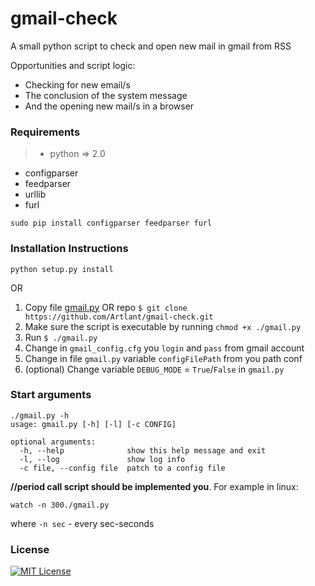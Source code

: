 # gmail-check
A small python script to check and open new mail in gmail from RSS

Opportunities and script logic:
- Checking for new email/s
- The conclusion of the system message
- And the opening new mail/s in a browser

### Requirements
> - python => 2.0
  - configparser
  - feedparser
  - urllib
  - furl

```
sudo pip install configparser feedparser furl
```

### Installation Instructions
```
python setup.py install
```
OR
1. Copy file [gmail.py](/gmail.py) OR repo `$ git clone https://github.com/Artlant/gmail-check.git`
2. Make sure the script is executable by running `chmod +x ./gmail.py`
3. Run `$ ./gmail.py`
4. Change in `gmail_config.cfg` you `login` and `pass` from gmail account
5. Change in file `gmail.py` variable `configFilePath` from you path conf
6. (optional) Change variable `DEBUG_MODE` = `True`/`False`  in `gmail.py`

### Start arguments
```
./gmail.py -h
usage: gmail.py [-h] [-l] [-c CONFIG]

optional arguments:
  -h, --help              show this help message and exit
  -l, --log               show log info
  -c file, --config file  patch to a config file
```

__//period call script should be implemented you__. For example in linux:
```
watch -n 300./gmail.py
```
where `-n sec` - every sec-seconds

### License
[![MIT License](https://img.shields.io/badge/license-MIT-007EC7.svg?style=flat-square)](/LICENSE)
